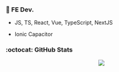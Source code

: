 ### 👋 FE Dev.
- JS, TS, React, Vue, TypeScript, NextJS

- Ionic Capacitor
<!-- ### Handong University, Computer Science (ABEEK - Accreditation Board for Engineering Education of Korea)
  2014.03 ~ 2021.02 

### Ini Solution Intern (SW Developer)
  2020.07 ~ 2020.08

### Samsung SW Academy For Youth - 5th 
  2021.01 ~ 2021.07

### Midas IT (Midas In - Front-end Dev)
  2021.08 ~ Now <br /> -->



<!-- [Notion 포트폴리오 바로가기](https://www.notion.so/951ced02ab6a4be8ba26f2b290d3b68b) -->

<!-- [![Top Langs](https://github-readme-stats.vercel.app/api/top-langs/?username=jun7867&layout=compact&theme=ayu-mirage&langs_count=10)](https://github.com/anuraghazra/github-readme-stats) -->
<!-- 
### 👩‍💻 Technologies & Tools

<p align="center">
    <img src="https://img.shields.io/badge/javascript%20-%23323330.svg?&style=for-the-badge&logo=javascript&logoColor=%23F7DF1E"/>
    <img src="https://img.shields.io/badge/html5%20-%23E34F26.svg?&style=for-the-badge&logo=html5&logoColor=white"/>
    <img src="https://img.shields.io/badge/css3%20-%231572B6.svg?&style=for-the-badge&logo=css3&logoColor=white"/>
    <img src="https://img.shields.io/badge/react%20-%2320232a.svg?&style=for-the-badge&logo=react&logoColor=%2361DAFB"/>
  <img src="https://img.shields.io/badge/python%20-%2314354C.svg?&style=for-the-badge&logo=python&logoColor=white"/>
  <img src="https://img.shields.io/badge/java%20-%2314354C.svg?&style=for-the-badge&logo=java&logoColor=white"/>
    <img src="https://img.shields.io/badge/git%20-%23F05033.svg?&style=for-the-badge&logo=git&logoColor=white"/>
  <img src="https://img.shields.io/badge/pandas%20-%23150458.svg?&style=for-the-badge&logo=pandas&logoColor=white" />
</p> -->



### :octocat: GitHub Stats

<p align = "center">
  <img src = "https://github-readme-stats.vercel.app/api?username=jun7867&show_icons=true&theme=radical&count_private=true&line_height=27">
<!--   <img src = "https://github-readme-stats.vercel.app/api/top-langs/?username=jun7867&hide=c#&theme=radical&langs_count=4"> -->
</p>


<!-- [![solved.ac tier](http://mazassumnida.wtf/api/generate_badge?boj=jun7867)](https://solved.ac/jun7867) -->

<!--
**jun7867/jun7867** is a ✨ _special_ ✨ repository because its `README.md` (this file) appears on your GitHub profile.

![Jun's github stats](https://github-readme-stats.vercel.app/api?username=jun7867&count_private=true&show_icons=true&hide=contribs)
![Top Langs](https://github-readme-stats.vercel.app/api/top-langs/?username=jun7867&layout=compact)

Here are some ideas to get you started:

- 🔭 I’m currently working on ...
- 🌱 I’m currently learning ...
- 👯 I’m looking to collaborate on ...
- 🤔 I’m looking for help with ...

- 📫 How to reach me: ...
- 😄 Pronouns: ...
- ⚡ Fun fact: ...
-->
